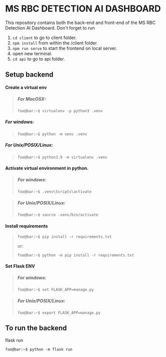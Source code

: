 # MS RBC DETECTION AI DASHBOARD

This repository contains both the back-end and front-end of the MS RBC Detection AI Dashboard.
Don't forget to run 

1. `cd client` to go to client folder.
2. `npm install` from within the /client folder.
3. `npm run serve` to start the frontend on local server.
4. open new terminal.
5. `cd api` to go to api folder.


## Setup backend

#### Create a virtual env
> ##### For MacOSX:
> ```console
> foo@bar:~$ virtualenv -p python3 .venv
> ```

##### For windows:
> ```console
> foo@bar:~$ python -m venv .venv
> ```

##### For Unix/POSIX/Linux:
> ```console
> foo@bar:~$ python3.9 -m virtualenv .venv
> ```

#### Activate virtual environment in python.<br>
> ##### For windows:
> ```console
> foo@bar:~$ .venv\Scripts\activate
> ```

> ##### For Unix/POSIX/Linux:
> ```console
> foo@bar:~$ source .venv/bin/activate
> ```

#### Install requirements
> ```console
> foo@bar:~$ pip install -r requirements.txt
> ```
> or:
> ```console
> foo@bar:~$ python -m pip install -r requirements.txt
> ```


#### Set Flask ENV
> ##### For windows:
> ```console
> foo@bar:~$ set FLASK_APP=manage.py
> ```

> ##### For Unix/POSIX/Linux:<br>
> ```console
> foo@bar:~$ export FLASK_APP=manage.py
> ```

## To run the backend
flask run <br>
```console
foo@bar:~$ python -m flask run
```
